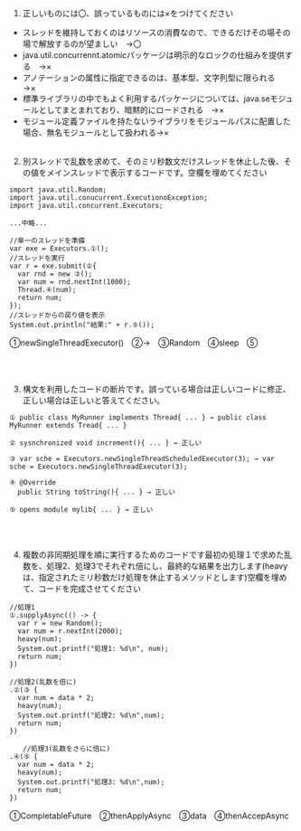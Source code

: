 1. 正しいものには〇、誤っているものには×をつけてください
  * スレッドを維持しておくのはリソースの消費なので、できるだけその場その場で解放するのが望ましい　→〇
  *  java.util.concurrennt.atomicパッケージは明示的なロックの仕組みを提供する　→×
  * アノテーションの属性に指定できるのは、基本型、文字列型に限られる　→×
  * 標準ライブラリの中でもよく利用するパッケージについては、java.seモジュールとしてまとまれており、暗黙的にロードされる　→×
  * モジュール定義ファイルを持たないライブラリをモジュールパスに配置した場合、無名モジュールとして扱われる→×
  <br><br>

2. 別スレッドで乱数を求めて、そのミリ秒数文だけスレッドを休止した後、その値をメインスレッドで表示するコードです。空欄を埋めてください
  ```
  import java.util.Random;
  import java.util.conucurrent.ExecutionoException;
  import java.util.concurrent.Executors;

  ...中略...

  //単一のスレッドを準備
  var exe = Executors.①();
  //スレッドを実行
  var r = exe.submit(②{
    var rnd = new ③();
    var num = rnd.nextInt(1000);
    Thread.④(num);
    return num;
  });
  //スレッドからの戻り値を表示
  System.out.println("結果:" + r.⑤());
  ```
  ①newSingleThreadExecutor()　②->　③Random　④sleep　⑤

  <br><br>

3. 構文を利用したコードの断片です。誤っている場合は正しいコードに修正、正しい場合は正しいと答えてください。
  ```
  ① public class MyRunner implements Thread{ ... } → public class MyRunner extends Tread{ ... }

  ② sysnchronized void increment(){ ... } → 正しい

  ③ var sche = Executors.newSingleThreadScheduledExecutor(3); → var sche = Executors.newSingleThreadExecutor(3);

  ④ @Override
    public String toString(){ ... } → 正しい

  ⑤ opens module mylib{ ... } → 正しい
  ```
<br><br>

4. 複数の非同期処理を順に実行するためのコードです最初の処理１で求めた乱数を、処理2、処理3でそれぞれ倍にし、最終的な結果を出力します(heavyは、指定されたミリ秒数だけ処理を休止するメソッドとします)空欄を埋めて、コードを完成させてください
  ```
  //処理1
  ①.supplyAsync(() -> {
    var r = new Random();
    var num = r.nextInt(2000);
    heavy(num);
    System.out.printf("処理1: %d\n", num);
    return num;
  })

  //処理2(乱数を倍に)
  .②(③ {
    var num = data * 2;
    heavy(num);
    System.out.printf("処理2: %d\n",num);
    return num;
  })

　　//処理3(乱数をさらに倍に)
  .④(⑤ {
    var num = data * 2;
    heavy(num);
    System.out.printf("処理3: %d\n",num);
    return num;
  })
  
  ```
  ①CompletableFuture　②thenApplyAsync　③data　④thenAccepAsync　